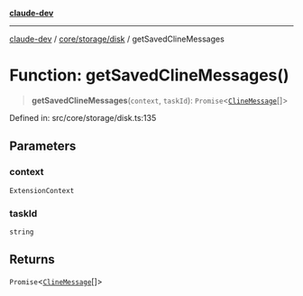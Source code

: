 [**claude-dev**](../../../../README.md)

***

[claude-dev](../../../../README.md) / [core/storage/disk](../README.md) / getSavedClineMessages

# Function: getSavedClineMessages()

> **getSavedClineMessages**(`context`, `taskId`): `Promise`\<[`ClineMessage`](../../../../shared/ExtensionMessage/interfaces/ClineMessage.md)[]\>

Defined in: src/core/storage/disk.ts:135

## Parameters

### context

`ExtensionContext`

### taskId

`string`

## Returns

`Promise`\<[`ClineMessage`](../../../../shared/ExtensionMessage/interfaces/ClineMessage.md)[]\>
